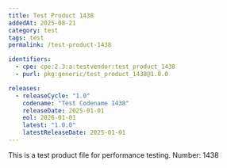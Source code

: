 ```yaml
---
title: Test Product 1438
addedAt: 2025-08-21
category: test
tags: test
permalink: /test-product-1438

identifiers:
  - cpe: cpe:2.3:a:testvendor:test_product_1438
  - purl: pkg:generic/test_product_1438@1.0.0

releases:
  - releaseCycle: "1.0"
    codename: "Test Codename 1438"
    releaseDate: 2025-01-01
    eol: 2026-01-01
    latest: "1.0.0"
    latestReleaseDate: 2025-01-01
---
```


This is a test product file for performance testing. Number: 1438
